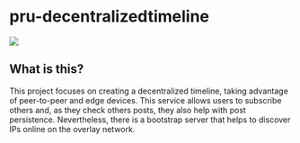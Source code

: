 # pru-decentralizedtimeline
<img src="http://www.insetimax.com.br/sites/default/files/pombo(1).jpg"></img>
## What is this?
This project focuses on creating a decentralized timeline, taking advantage of peer-to-peer and edge devices. This service allows users to subscribe others and, as they check others posts, they also help with post persistence. Nevertheless, there is a bootstrap server that helps to discover IPs online on the overlay network.
